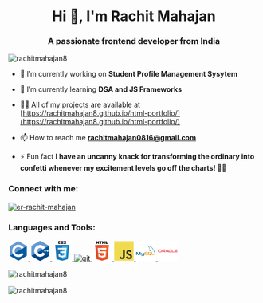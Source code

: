 <h1 align="center">Hi 👋, I'm Rachit Mahajan</h1>
<h3 align="center">A passionate frontend developer from India</h3>

<p align="left"> <img src="https://komarev.com/ghpvc/?username=rachitmahajan8&label=Profile%20views&color=0e75b6&style=flat" alt="rachitmahajan8" /> </p>

- 🔭 I’m currently working on **Student Profile Management Sysytem**

- 🌱 I’m currently learning **DSA and JS Frameworks**

- 👨‍💻 All of my projects are available at [https://rachitmahajan8.github.io/html-portfolio/](https://rachitmahajan8.github.io/html-portfolio/)

- 📫 How to reach me **rachitmahajan0816@gmail.com**

- ⚡ Fun fact **I have an uncanny knack for transforming the ordinary into confetti whenever my excitement levels go off the charts! 🎉💥**

<h3 align="left">Connect with me:</h3>
<p align="left">
<a href="https://linkedin.com/in/er-rachit-mahajan" target="blank"><img align="center" src="https://raw.githubusercontent.com/rahuldkjain/github-profile-readme-generator/master/src/images/icons/Social/linked-in-alt.svg" alt="er-rachit-mahajan" height="30" width="40" /></a>
</p>

<h3 align="left">Languages and Tools:</h3>
<p align="left"> <a href="https://www.cprogramming.com/" target="_blank" rel="noreferrer"> <img src="https://raw.githubusercontent.com/devicons/devicon/master/icons/c/c-original.svg" alt="c" width="40" height="40"/> </a> <a href="https://www.w3schools.com/cpp/" target="_blank" rel="noreferrer"> <img src="https://raw.githubusercontent.com/devicons/devicon/master/icons/cplusplus/cplusplus-original.svg" alt="cplusplus" width="40" height="40"/> </a> <a href="https://www.w3schools.com/css/" target="_blank" rel="noreferrer"> <img src="https://raw.githubusercontent.com/devicons/devicon/master/icons/css3/css3-original-wordmark.svg" alt="css3" width="40" height="40"/> </a> <a href="https://git-scm.com/" target="_blank" rel="noreferrer"> <img src="https://www.vectorlogo.zone/logos/git-scm/git-scm-icon.svg" alt="git" width="40" height="40"/> </a> <a href="https://www.w3.org/html/" target="_blank" rel="noreferrer"> <img src="https://raw.githubusercontent.com/devicons/devicon/master/icons/html5/html5-original-wordmark.svg" alt="html5" width="40" height="40"/> </a> <a href="https://developer.mozilla.org/en-US/docs/Web/JavaScript" target="_blank" rel="noreferrer"> <img src="https://raw.githubusercontent.com/devicons/devicon/master/icons/javascript/javascript-original.svg" alt="javascript" width="40" height="40"/> </a> <a href="https://www.mysql.com/" target="_blank" rel="noreferrer"> <img src="https://raw.githubusercontent.com/devicons/devicon/master/icons/mysql/mysql-original-wordmark.svg" alt="mysql" width="40" height="40"/> </a> <a href="https://www.oracle.com/" target="_blank" rel="noreferrer"> <img src="https://raw.githubusercontent.com/devicons/devicon/master/icons/oracle/oracle-original.svg" alt="oracle" width="40" height="40"/> </a> </p>

<p><img align="center" src="https://github-readme-stats.vercel.app/api/top-langs?username=rachitmahajan8&show_icons=true&locale=en&layout=compact" alt="rachitmahajan8" /></p>

<p><img align="center" src="https://github-readme-streak-stats.herokuapp.com/?user=rachitmahajan8&" alt="rachitmahajan8" /></p>
